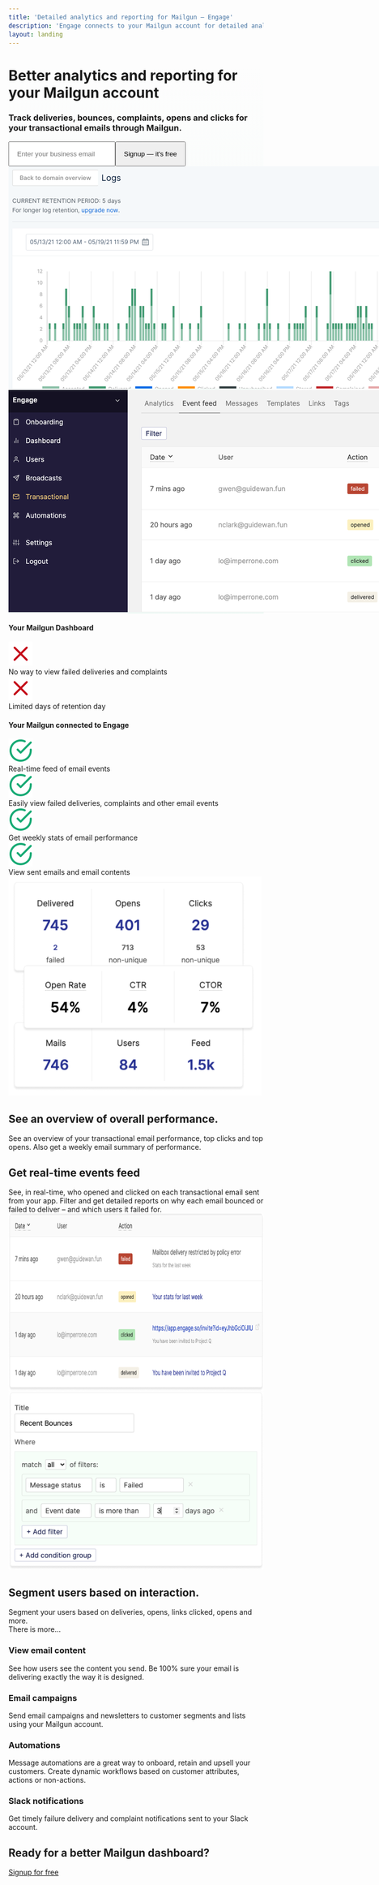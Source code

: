 ```yaml
---
title: 'Detailed analytics and reporting for Mailgun – Engage'
description: 'Engage connects to your Mailgun account for detailed analytics and reporting for your transactional emails through Mailgun.'
layout: landing
---
```


  <div class="ph7-xl ph6-l ph5-m ph4 pv4" style="background: linear-gradient(180deg, rgba(255,255,255,0) 0%, rgba(239,249,245,1) 100%);">
    <div class="tc w-80-l w-100 pr6-l pt2 center">
      <h1 class="f1 lh-title">Better analytics and reporting for your <span class="green">Mailgun</span> account</h1>
      <h3 class="lh-copy f4 normal faint">Track deliveries, bounces, complaints, opens and clicks for your transactional emails through Mailgun.</h3>
      <div class="ma4 ph5-l">
        <form method="GET" action="https://app.engage.so/auth/signup">
          <input type="email" name="email" placeholder="Enter your business email" class="one-liner-el" style="padding:15px"><button class="one-liner-el" type="submit" style="padding:15px">Signup — it's free</button>
        </form>
      </div>
    </div>
    <div class="pv5 ph5-l">
      <div class="cocoen">
        <img src="/images/hero-3.png" alt="Your Mailgun dashboard" style="max-width:initial" >
        <img src="/images/hero-2.png" alt="Your Engage dashboard with your Mailgun connected" style="max-width:initial" >
      </div>
    </div>
  </div>

  <div class="ph7-xl ph6-l ph5-m pa4 mt4">
    <div class="flex justify-between">
      <div class="">
        <h4 class="f3 ma0 lh-title poppins pb3">Your Mailgun Dashboard</h4>
        <div class="lh-copy f4 faint">
          <div class="flex items-center pv1">
            <img src="/images/x.svg" class="pr2">
            <div>No way to view failed deliveries and complaints</div>
          </div>
          <div class="flex items-center pv1">
            <img src="/images/x.svg" class="pr2">
            <div>Limited days of retention day</div>
          </div>
        </div>
      </div>
      <div class="">
        <h4 class="f3 ma0 lh-title poppins pb3">Your Mailgun connected to Engage</h4>
        <div class="lh-copy f4 faint">
          <div class="flex items-center pv1">
            <img src="/images/check-circle.svg" class="pr2">
            <div>Real-time feed of email events</div>
          </div>
          <div class="flex items-center pv1">
            <img src="/images/check-circle.svg" class="pr2">
            <div>Easily view failed deliveries, complaints and other email events</div>
          </div>
          <div class="flex items-center pv1">
            <img src="/images/check-circle.svg" class="pr2">
            <div>Get weekly stats of email performance</div>
          </div>
          <div class="flex items-center pv1">
            <img src="/images/check-circle.svg" class="pr2">
            <div>View sent emails and email contents</div>
          </div>
        </div>
      </div>
    </div>
  </div>

  <div class="pt5 mt5 ph7-xl ph6-l ph5-m ph4 flex flex-wrap items-center justify-between">
    <div class="w-50-l w-100 pr5-l tr mt0-l">
      <img src="/images/overall.png" style="max-width:500px" alt="See an overview of overall performance">
    </div>
    <div class="w-50-l w-100 pl5-l">
      <h2 class="f3 lh-copy">See an overview of <span class="green">overall performance</span>.</h2>
      <div class="f4 lh-copy faint">See an overview of your transactional email performance, top clicks and top opens. Also get a weekly email summary of performance.</div>
    </div>
  </div>

  <div class="mt5 ph7-xl ph6-l ph5-m ph4 flex flex-wrap items-center justify-between overflow-hidden">
    <div class="w-50-l pr5-l w-100">
      <h2 class="f3 ma0 lh-title">Get real-time events <span class="green">feed</span></h2>
      <div class="lh-copy f4 mv3 faint">See, in real-time, who opened and clicked on each transactional email sent from your app. Filter and get detailed reports on why each email bounced or failed to deliver – and which users it failed for. </div>
    </div>
    <div class="w-50-l w-100 pb4 db-l dn">
      <img src="/images/feed.png" class="hero" style="height:350px">
    </div>
  </div>

  <div class="mt4 ph7-xl ph6-l ph5-m ph4 flex items-center flex-wrap justify-between">
    <div class="w-50-l w-100 pr5-l mt0-l">
      <img src="/images/segmentation-trnx.png" alt="Connect your favourite services">
    </div>
    <div class="w-50-l w-100 pl5-l">
      <h2 class="f3 lh-copy"><span class="green">Segment</span> users based on interaction.</h2>
      <div class="f4 lh-copy faint">Segment your users based on deliveries, opens, links clicked, opens and more.</div>
    </div>
  </div>

  <div class="ph7-xl ph6-l ph5-m ph4 mt6">
    <div class="f3 faint">There is more...</div>
    <div class="flex flex-wrap">
      <div class="w-third-l w-50-ns w-100 pr4-ns pv4">
        <h3 class="lh-copy mb2 fw6">View email content</h3>
        <div class="lh-copy faint">See how users see the content you send. Be 100% sure your email is delivering exactly the way it is designed.</div>
      </div>
      <div class="w-third-l w-50-ns w-100 pr4-ns pv4">
        <h3 class="lh-copy mb2 fw6">Email campaigns</h3>
        <div class="lh-copy faint">Send email campaigns and newsletters to customer segments and lists using your Mailgun account.</div>
      </div>
      <div class="w-third-l w-50-ns w-100 pr4-ns pv4">
        <h3 class="lh-copy mb2 fw6">Automations</h3>
        <div class="lh-copy faint">Message automations are a great way to onboard, retain and upsell your customers. Create dynamic workflows based on customer attributes, actions or non-actions.</div>
      </div>
      <div class="w-third-l w-50-ns w-100 pr4-ns pv4">
        <h3 class="lh-copy mb2 fw6">Slack notifications</h3>
        <div class="lh-copy faint">Get timely failure delivery and complaint notifications sent to your Slack account.</div>
      </div>
    </div>
  </div>

  <div class="mv5 ph7-xl ph6-l ph5-m ph4 mv4">
    <div class="w-80 center tc">
      <h2 class="f2 lh-copy">Ready for a better Mailgun dashboard?</h2>
      <a href="https://app.engage.so/auth/signup" class="button db w-100 w-auto-ns mr5" style="padding-bottom:20px;padding-top:20px">Signup for free</a>
    </div>
  </div>

  <script src="/js/cocoen.js"></script>
  <script type="text/javascript">  
  Cocoen.create(document.querySelector('.cocoen'), {
    color: '#17aa74'
  });
  </script>

